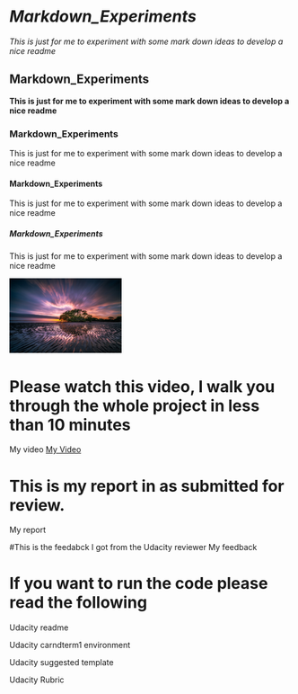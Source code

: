 # *Markdown_Experiments*
*This is just for me to experiment with some mark down ideas to develop a nice readme*

## Markdown_Experiments
**This is just for me to experiment with some mark down ideas to develop a nice readme**


### Markdown_Experiments
This is just for me to experiment with some mark down ideas to develop a nice readme


#### Markdown_Experiments
This is just for me to experiment with some mark down ideas to develop a nice readme

##### Markdown_Experiments
This is just for me to experiment with some mark down ideas to develop a nice readme


<IMG src = "abby background.jpg" width = 200>


# Please watch this video, I walk you through the whole project in less than 10 minutes
My video
[My Video](https://raw.githubusercontent.com/john-reilly/Self_Driving_Car_Nano_Degree_Project_1_Finding_Lane_Lines/master/output_video/out11.mp4)

# This is my report in as submitted for review.
My report

#This is the feedabck I got from the Udacity reviewer
My feedback

# If you want to run the code please read the following

Udacity readme

Udacity carndterm1 environment

Udacity suggested template

Udacity Rubric
